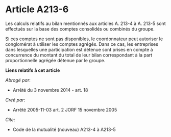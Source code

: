 # Article A213-6

Les calculs relatifs au bilan mentionnés aux articles A. 213-4 à A. 213-5 sont effectués sur la base des comptes consolidés
ou combinés du groupe.

Si ces comptes ne sont pas disponibles, le coordonnateur peut autoriser le conglomérat à utiliser les comptes agrégés. Dans
ce cas, les entreprises dans lesquelles une participation est détenue sont prises en compte à concurrence du montant du total
de leur bilan correspondant à la part proportionnelle agrégée détenue par le groupe.

**Liens relatifs à cet article**

_Abrogé par_:

  - Arrêté du 3 novembre 2014 - art. 18

_Créé par_:

  - Arrêté 2005-11-03 art. 2 JORF 15 novembre 2005

_Cite_:

  - Code de la mutualité (nouveau) A213-4 à A213-5
